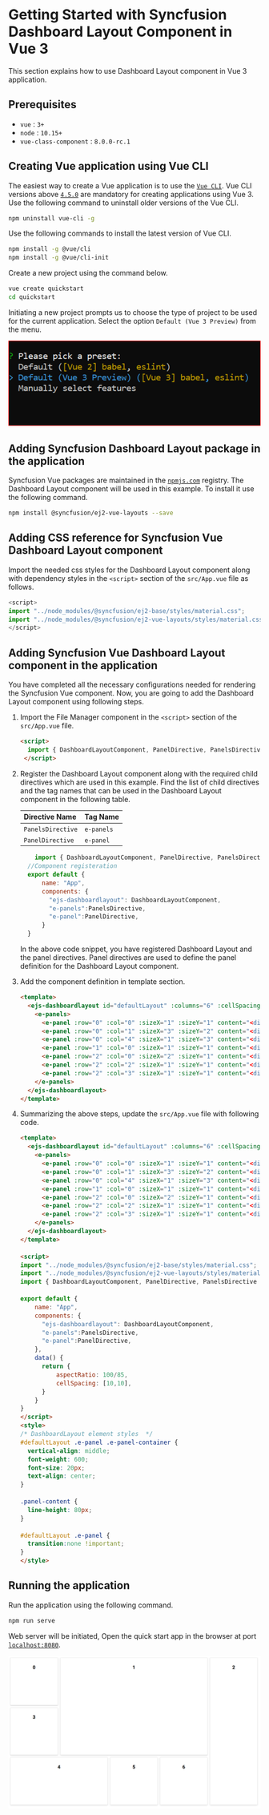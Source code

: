 # Getting Started with Syncfusion Dashboard Layout Component in Vue 3

This section explains how to use Dashboard Layout component in Vue 3 application.

## Prerequisites

* `vue` : `3+`
* `node` : `10.15+`
* `vue-class-component` : `8.0.0-rc.1`

## Creating Vue application using Vue CLI

The easiest way to create a Vue application is to use the [`Vue CLI`](https://github.com/vuejs/vue-cli). Vue CLI versions above [`4.5.0`](https://v3.vuejs.org/guide/migration/introduction.html#vue-cli) are mandatory for creating applications using Vue 3. Use the following command to uninstall older versions of the Vue CLI.

```bash
npm uninstall vue-cli -g
```

Use the following commands to install the latest version of Vue CLI.

```bash
npm install -g @vue/cli
npm install -g @vue/cli-init
```

Create a new project using the command below.

```bash
vue create quickstart
cd quickstart
```

Initiating a new project prompts us to choose the type of project to be used for the current application. Select the option `Default (Vue 3 Preview)` from the menu.

![Reference](./images/vue3-terminal.png)

## Adding Syncfusion Dashboard Layout package in the application

Syncfusion Vue packages are maintained in the [`npmjs.com`](https://www.npmjs.com/~syncfusionorg) registry.
The Dashboard Layout component will be used in this example. To install it use the following command.

```bash
npm install @syncfusion/ej2-vue-layouts --save
```

## Adding CSS reference for Syncfusion Vue Dashboard Layout component

Import the needed css styles for the  Dashboard Layout component along with dependency styles in the `<script>` section of the `src/App.vue` file as follows.

```js
<script>
import "../node_modules/@syncfusion/ej2-base/styles/material.css";
import "../node_modules/@syncfusion/ej2-vue-layouts/styles/material.css";
</script>
```

## Adding Syncfusion Vue Dashboard Layout component in the application

You have completed all the necessary configurations needed  for rendering the Syncfusion Vue component. Now, you are going to add the Dashboard Layout component using following steps.

1. Import the File Manager component in the `<script>` section of the `src/App.vue` file.

     ```html
     <script>
       import { DashboardLayoutComponent, PanelDirective, PanelsDirective } from "@syncfusion/ej2-vue-layouts";
      </script>
     ```

2. Register the Dashboard Layout component along with the required child directives which are used in this example. Find the list of child directives and the tag names that can be used in the Dashboard Layout component in the following table.
  
    | Directive Name   | Tag Name    |
    |------------------|-------------|
    | `PanelsDirective` | `e-panels` |
    | `PanelDirective`  | `e-panel`  |

      ```js
          import { DashboardLayoutComponent, PanelDirective, PanelsDirective } from "@syncfusion/ej2-vue-layouts";
        //Component registeration
        export default {
            name: "App",
            components: {
              "ejs-dashboardlayout": DashboardLayoutComponent,
              "e-panels":PanelsDirective,
              "e-panel":PanelDirective,
            }
        }
    ```

    In the above code snippet, you have registered Dashboard Layout and the panel directives. Panel directives are used to define the panel definition for the Dashboard Layout component.

3. Add the component definition in template section.

    ```html
    <template>
      <ejs-dashboardlayout id="defaultLayout" :columns="6" :cellSpacing='cellSpacing' :cellAspectRaito='aspectRatio'>
        <e-panels>
          <e-panel :row="0" :col="0" :sizeX="1" :sizeY="1" content="<div class='panel-content'>0</div>"></e-panel>
          <e-panel :row="0" :col="1" :sizeX="3" :sizeY="2" content="<div class='panel-content'>1</div>"></e-panel>
          <e-panel :row="0" :col="4" :sizeX="1" :sizeY="3" content="<div class='panel-content'>2</div>"></e-panel>
          <e-panel :row="1" :col="0" :sizeX="1" :sizeY="1" content="<div class='panel-content'>3</div>"></e-panel>
          <e-panel :row="2" :col="0" :sizeX="2" :sizeY="1" content="<div class='panel-content'>4</div>"></e-panel>
          <e-panel :row="2" :col="2" :sizeX="1" :sizeY="1" content="<div class='panel-content'>5</div>"></e-panel>
          <e-panel :row="2" :col="3" :sizeX="1" :sizeY="1" content="<div class='panel-content'>6</div>"></e-panel>  
        </e-panels>
      </ejs-dashboardlayout>
    </template>

    ```

4. Summarizing the above steps, update the `src/App.vue` file with following code.

    ```html
    <template>
      <ejs-dashboardlayout id="defaultLayout" :columns="6" :cellSpacing='cellSpacing' :cellAspectRaito='aspectRatio'>
        <e-panels>
          <e-panel :row="0" :col="0" :sizeX="1" :sizeY="1" content="<div class='panel-content'>0</div>"></e-panel>
          <e-panel :row="0" :col="1" :sizeX="3" :sizeY="2" content="<div class='panel-content'>1</div>"></e-panel>
          <e-panel :row="0" :col="4" :sizeX="1" :sizeY="3" content="<div class='panel-content'>2</div>"></e-panel>
          <e-panel :row="1" :col="0" :sizeX="1" :sizeY="1" content="<div class='panel-content'>3</div>"></e-panel>
          <e-panel :row="2" :col="0" :sizeX="2" :sizeY="1" content="<div class='panel-content'>4</div>"></e-panel>
          <e-panel :row="2" :col="2" :sizeX="1" :sizeY="1" content="<div class='panel-content'>5</div>"></e-panel>
          <e-panel :row="2" :col="3" :sizeX="1" :sizeY="1" content="<div class='panel-content'>6</div>"></e-panel>  
        </e-panels>
      </ejs-dashboardlayout>
    </template>

    <script>
    import "../node_modules/@syncfusion/ej2-base/styles/material.css";
    import "../node_modules/@syncfusion/ej2-vue-layouts/styles/material.css";
    import { DashboardLayoutComponent, PanelDirective, PanelsDirective } from "@syncfusion/ej2-vue-layouts";

    export default {
        name: "App",
        components: {
          "ejs-dashboardlayout": DashboardLayoutComponent,
          "e-panels":PanelsDirective,
          "e-panel":PanelDirective,
        },
        data() {
          return {
              aspectRatio: 100/85,
              cellSpacing: [10,10],
          }
        }
    }
    </script>
    <style>
    /* DashboardLayout element styles  */
    #defaultLayout .e-panel .e-panel-container {
      vertical-align: middle;
      font-weight: 600;
      font-size: 20px;
      text-align: center;
    }

    .panel-content {
      line-height: 80px;
    }

    #defaultLayout .e-panel {
      transition:none !important;
    }
    </style>

    ```

## Running the application

Run the application using the following command.

```bash
npm run serve
```

Web server will be initiated, Open the quick start app in the browser at port [`localhost:8080`](http://localhost:8080/).

![Output](./images/vue3-dashboard-demo.PNG)
